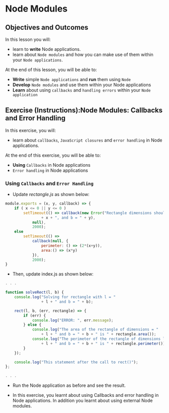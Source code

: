 # Node Modules

## Objectives and Outcomes

In this lesson you will:

- learn to __write__ Node applications.
- learn about `Node modules` and how you can make use of them within your `Node applications`.

At the end of this lesson, you will be able to:

- __Write__ simple `Node applications` and __run__ them using `Node`
- __Develop__ `Node modules` and use them within your Node applications
- __Learn__ about using `callbacks` and `handling errors` within your `Node application`

## Exercise (Instructions):Node Modules: Callbacks and Error Handling

In this exercise, you will:

- learn about `callbacks`, `JavaScript closures` and `error handling` in Node applications.

At the end of this exercise, you will be able to:

- __Using__ `Callbacks` in Node applications
- `Error handling` in Node applications

### Using `Callbacks` and `Error Handling`

- Update _rectangle.js_ as shown below:

```js
module.exports = (x, y, callback) => {
    if ( x <= 0 || y <= 0 )
        setTimeout(() => callback(new Error("Rectangle dimensions should be greater than zero: l = "
                + x + ", and b = " + y),
            null),
            2000);
    else
        setTimeout(() =>
            callback(null, {
                perimeter: () => (2*(x+y)),
                area:() => (x*y)
            }),
            2000);
}
```

- Then, update index.js as shown below:

```js
. . .

function solveRect(l, b) {
    console.log("Solving for rectangle with l = "
                + l + " and b = " + b);

    rect(l, b, (err, rectangle) => {
        if (err) {
            console.log("ERROR: ", err.message);
        } else {
            console.log("The area of the rectangle of dimensions = "
                + l + " and b = " + b + " is " + rectangle.area());
            console.log("The perimeter of the rectangle of dimensions l = "
                + l + " and b = " + b + " is " + rectangle.perimeter());
        }
    });

    console.log("This statement after the call to rect()");
};

. . .
```

- Run the Node application as before and see the result.

- In this exercise, you learnt about using Callbacks and error handling in Node applications. In addition you learnt about using external Node modules.
